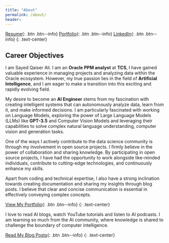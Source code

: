 ```yaml
---
title: "About"
permalink: /about/
header:
---
```


[Resume](https://sqali.github.io/cv/){: .btn .btn--info} [Portfolio](https://sqali.github.io/portfolio/){: .btn .btn--info} [LinkedIn](https://www.linkedin.com/in/sayed-qaiser-ali-916b181ab/){: .btn .btn--info}
{: .text-center}

## Career Objectives
I am Sayed Qaiser Ali. I am an **Oracle PPM analyst** at **TCS**,  I have gained valuable experience in managing projects and analyzing data within the Oracle ecosystem. However, my true passion lies in the field of **Artificial Intelligence**, and I am eager to make a transition into this exciting and rapidly evolving field.

My desire to become an **AI Engineer** stems from my fascination with creating intelligent systems that can autonomously analyze data, learn from it, and make informed decisions. I am particularly fascinated with working on Language Models, exploring the power of Large Language Models (LLMs) like **GPT-3.5** and Computer Vision Models and leveraging their capabilities to solve complex natural language understanding, computer vision and generation tasks.

One of the ways I actively contribute to the data science community is through my involvement in open source projects. I firmly believe in the power of collaboration and sharing knowledge. By participating in open source projects, I have had the opportunity to work alongside like-minded individuals, contribute to cutting-edge technologies, and continuously enhance my skills.

Apart from coding and technical expertise, I also have a strong inclination towards creating documentation and sharing my insights through blog posts. I believe that clear and concise communication is essential in effectively conveying complex concepts.

[View My Portfolio](https://sqali.github.io/portfolio/){: .btn .btn--info}
{: .text-center}

I love to read AI blogs, watch YouTube tutorials and listen to AI podcasts. I am learning so much from the AI community, where knowledge is shared to challenge the boundary of computer intelligence.

[Read My Blog Posts](https://sqali.github.io/posts/){: .btn .btn--info}
{: .text-center}